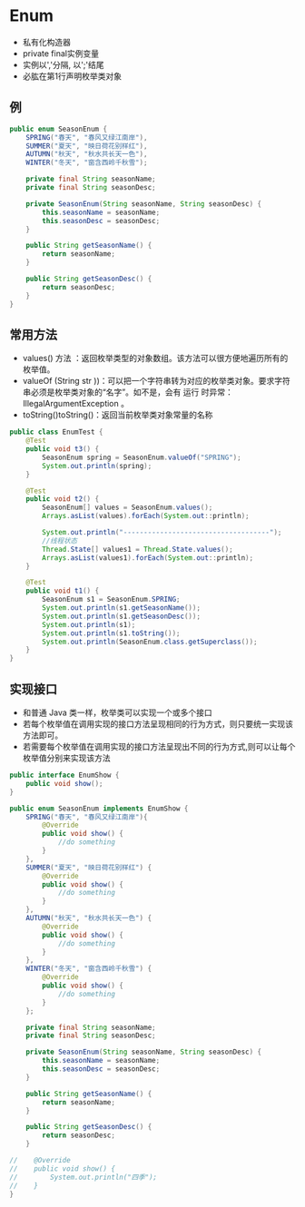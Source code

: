 # Enum
* 私有化构造器
* private final实例变量
* 实例以','分隔, 以';'结尾
* 必肱在第1行声明枚举类对象

## 例

```java
public enum SeasonEnum {
    SPRING("春天", "春风又绿江南岸"),
    SUMMER("夏天", "映日荷花别样红"),
    AUTUMN("秋天", "秋水共长天一色"),
    WINTER("冬天", "窗含西岭千秋雪");

    private final String seasonName;
    private final String seasonDesc;

    private SeasonEnum(String seasonName, String seasonDesc) {
        this.seasonName = seasonName;
        this.seasonDesc = seasonDesc;
    }

    public String getSeasonName() {
        return seasonName;
    }

    public String getSeasonDesc() {
        return seasonDesc;
    }
}
```

## 常用方法
* values() 方法 ：返回枚举类型的对象数组。该方法可以很方便地遍历所有的枚举值。
* valueOf (String str ))：可以把一个字符串转为对应的枚举类对象。要求字符串必须是枚举类对象的“名字”。如不是，会有 运行 时异常：IllegalArgumentException 。
* toString()toString()：返回当前枚举类对象常量的名称

```java
public class EnumTest {
    @Test
    public void t3() {
        SeasonEnum spring = SeasonEnum.valueOf("SPRING");
        System.out.println(spring);
    }

    @Test
    public void t2() {
        SeasonEnum[] values = SeasonEnum.values();
        Arrays.asList(values).forEach(System.out::println);

        System.out.println("------------------------------------");
        //线程状态
        Thread.State[] values1 = Thread.State.values();
        Arrays.asList(values1).forEach(System.out::println);
    }

    @Test
    public void t1() {
        SeasonEnum s1 = SeasonEnum.SPRING;
        System.out.println(s1.getSeasonName());
        System.out.println(s1.getSeasonDesc());
        System.out.println(s1);
        System.out.println(s1.toString());
        System.out.println(SeasonEnum.class.getSuperclass());
    }
}
```

## 实现接口
* 和普通 Java 类一样，枚举类可以实现一个或多个接口
* 若每个枚举值在调用实现的接口方法呈现相同的行为方式，则只要统一实现该方法即可。
* 若需要每个枚举值在调用实现的接口方法呈现出不同的行为方式,则可以让每个枚举值分别来实现该方法

```java
public interface EnumShow {
    public void show();
}

public enum SeasonEnum implements EnumShow {
    SPRING("春天", "春风又绿江南岸"){
        @Override
        public void show() {
            //do something
        }
    },
    SUMMER("夏天", "映日荷花别样红") {
        @Override
        public void show() {
            //do something
        }
    },
    AUTUMN("秋天", "秋水共长天一色") {
        @Override
        public void show() {
            //do something
        }
    },
    WINTER("冬天", "窗含西岭千秋雪") {
        @Override
        public void show() {
            //do something
        }
    };

    private final String seasonName;
    private final String seasonDesc;

    private SeasonEnum(String seasonName, String seasonDesc) {
        this.seasonName = seasonName;
        this.seasonDesc = seasonDesc;
    }

    public String getSeasonName() {
        return seasonName;
    }

    public String getSeasonDesc() {
        return seasonDesc;
    }

//    @Override
//    public void show() {
//        System.out.println("四季");
//    }
}
```